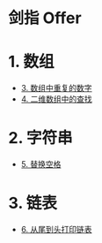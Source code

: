 # 剑指 Offer

# 1. 数组

- [3. 数组中重复的数字](array/DuplicateNumber.java)
- [4. 二维数组中的查找](array/FindNumberInSortedArray.java)

# 2. 字符串

- [5. 替换空格](string/ReplaceSpace.java)

# 3. 链表

- [6. 从尾到头打印链表](list/PrintListFromTailToHead.java)
